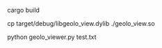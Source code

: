 cargo build

cp target/debug/libgeolo\_view.dylib ./geolo\_view.so

python geolo_viewer.py test.txt
